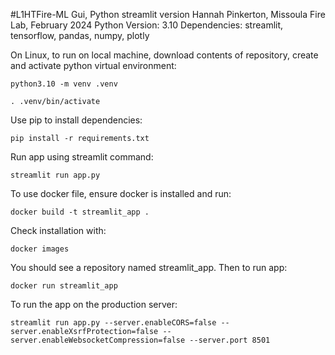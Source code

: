 #L1HTFire-ML Gui, Python streamlit version
Hannah Pinkerton, Missoula Fire Lab, February 2024
Python Version: 3.10
Dependencies: streamlit, tensorflow, pandas, numpy, plotly

On Linux, to run on local machine, download contents of repository, create and activate python virtual environment:

`python3.10 -m venv .venv`

`. .venv/bin/activate
`

Use pip to install dependencies:

`pip install -r requirements.txt`

Run app using streamlit command:

`streamlit run app.py`

To use docker file, ensure docker is installed and run:

`docker build -t streamlit_app .`

Check installation with:

`docker images`

You should see a repository named streamlit_app. Then to run app:

`docker run streamlit_app`

To run the app on the production server:

    streamlit run app.py --server.enableCORS=false --server.enableXsrfProtection=false --server.enableWebsocketCompression=false --server.port 8501
